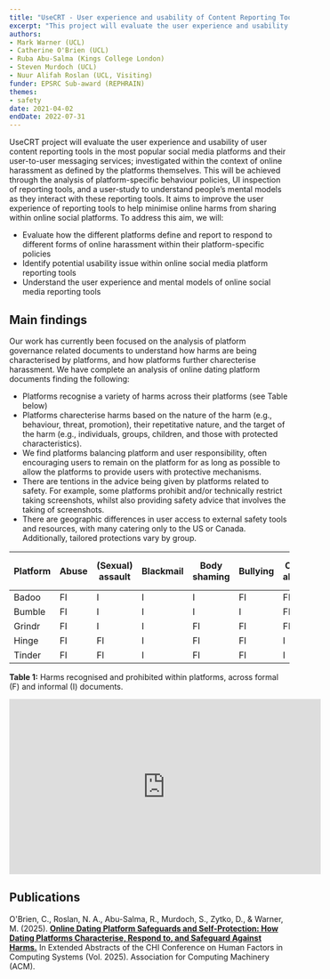 ```yaml
---
title: "UseCRT - User experience and usability of Content Reporting Tools in online social media platforms and their user-to-user messaging services"
excerpt: "This project will evaluate the user experience and usability of user content reporting tools in the most popular social media platforms and their user-to-user messaging services, investigated within the context of online harassment as defined by the platforms themselves."
authors:
- Mark Warner (UCL)
- Catherine O'Brien (UCL)
- Ruba Abu-Salma (Kings College London)
- Steven Murdoch (UCL)
- Nuur Alifah Roslan (UCL, Visiting)
funder: EPSRC Sub-award (REPHRAIN)
themes:
- safety
date: 2021-04-02
endDate: 2022-07-31
---
```


UseCRT project will evaluate the user experience and usability of user content reporting tools in the most popular social media platforms and their user-to-user messaging services; investigated within the context of online harassment as defined by the platforms themselves. This will be achieved through the analysis of platform-specific behaviour policies, UI inspection of reporting tools, and a user-study to understand people’s mental models as they interact with these reporting tools. It aims to improve the user experience of reporting tools to help minimise online harms from sharing within online social platforms. To address this aim, we will:

- Evaluate how the different platforms define and report to respond to different forms of online harassment within their platform-specific policies
- Identify potential usability issue within online social media platform reporting tools
- Understand the user experience and mental models of online social media reporting tools

## Main findings
Our work has currently been focused on the analysis of platform governance related documents to understand how harms are being characterised by platforms, and how platforms further charecterise harassment. We have complete an analysis of online dating platform documents finding the following: 

- Platforms recognise a variety of harms across their platforms (see Table below)
- Platforms charecterise harms based on the nature of the harm (e.g., behaviour, threat, promotion), their repetitative nature, and the target of the harm (e.g., individuals, groups, children, and those with protected characteristics).
- We find platforms balancing platform and user responsibility, often encouraging users to remain on the platform for as long as possible to allow the platforms to provide users with protective mechanisms.
- There are tentions in the advice being given by platforms related to safety. For example, some platforms prohibit and/or technically restrict taking screenshots, whilst also providing safety advice that involves the taking of screenshots. 
- There are geographic differences in user access to external safety tools and resources, with many catering only to the US or Canada. Additionally, tailored protections vary by group.


<table>
    <thead>
        <tr>
            <th>Platform</th>
            <th>Abuse</th>
            <th>(Sexual) assault</th>
            <th>Blackmail</th>
            <th>Body shaming</th>
            <th>Bullying</th>
            <th>Child abuse</th>
            <th>Derogatory</th>
            <th>Doxxing</th>
            <th>False reporting</th>
            <th>(Sexual) harassment</th>
            <th>Hate speech</th>
            <th>Identity-based attacks</th>
            <th>Illegal goods/services</th>
            <th>Inauthenticity</th>
            <th>Insult</th>
            <th>Intimidation</th>
            <th>Offensive</th>
            <th>Libellous</th>
            <th>Manipulation</th>
            <th>Misinformation</th>
            <th>Scam/theft</th>
            <th>Self-harm</th>
            <th>Stalking</th>
            <th>Violence/extremism</th>
            <th>Vulgarism</th>
        </tr>
    </thead>
    <tbody>
        <tr>
            <td>Badoo</td>
            <td>FI</td><td>I</td><td>I</td><td>I</td><td>FI</td><td>FI</td><td>I</td><td>FI</td><td>I</td>
            <td>FI</td><td>FI</td><td>I</td><td>FI</td><td>FI</td><td>FI</td><td>I</td><td>FI</td><td>FI</td>
            <td>I</td><td>FI</td><td>I</td><td>I</td><td>FI</td><td>I</td>
        </tr>
        <tr>
            <td>Bumble</td>
            <td>FI</td><td>I</td><td>I</td><td>I</td><td>I</td><td>FI</td><td>I</td><td>FI</td><td>FI</td>
            <td>FI</td><td>FI</td><td>I</td><td>FI</td><td>FI</td><td>I</td><td>FI</td><td>FI</td><td>FI</td>
            <td>I</td><td>FI</td><td>I</td><td>I</td><td>FI</td><td>I</td>
        </tr>
        <tr>
            <td>Grindr</td>
            <td>FI</td><td>I</td><td>I</td><td>FI</td><td>FI</td><td>FI</td><td>I</td><td>FI</td><td>I</td>
            <td>FI</td><td>FI</td><td>I</td><td>FI</td><td>FI</td><td>FI</td><td>I</td><td>FI</td><td>F</td>
            <td>I</td><td>FI</td><td>I</td><td>FI</td><td>FI</td><td>F</td>
        </tr>
        <tr>
            <td>Hinge</td>
            <td>FI</td><td>FI</td><td>I</td><td>FI</td><td>FI</td><td>I</td><td>F</td><td>I</td><td>FI</td>
            <td>FI</td><td>FI</td><td>I</td><td>FI</td><td>FI</td><td>FI</td><td>FI</td><td>FI</td><td>FI</td>
            <td>FI</td><td>FI</td><td>FI</td><td>FI</td><td>FI</td><td>FI</td>
        </tr>
        <tr>
            <td>Tinder</td>
            <td>FI</td><td>FI</td><td>I</td><td>FI</td><td>FI</td><td>I</td><td>F</td><td>I</td><td>FI</td>
            <td>FI</td><td>FI</td><td>I</td><td>FI</td><td>FI</td><td>I</td><td>FI</td><td>F</td><td>I</td>
            <td>FI</td><td>FI</td><td>F</td><td>FI</td><td>FI</td><td>FI</td>
        </tr>
    </tbody>
</table>

<p><strong>Table 1:</strong> Harms recognised and prohibited within platforms, across formal (F) and informal (I) documents.</p>



<iframe width="560" height="315" src="https://www.youtube.com/embed/jgQZvmcCvyk?si=9E9WvjiPBRRCX7LM" title="YouTube video player" frameborder="0" allow="accelerometer; autoplay; clipboard-write; encrypted-media; gyroscope; picture-in-picture; web-share" referrerpolicy="strict-origin-when-cross-origin" allowfullscreen></iframe>

## Publications

O'Brien, C., Roslan, N. A., Abu-Salma, R., Murdoch, S., Zytko, D., & Warner, M. (2025). **[Online Dating Platform Safeguards and Self-Protection: How Dating Platforms Characterise, Respond to, and Safeguard Against Harms.](https://doi.org/10.1145/3706599.3719825)** In Extended Abstracts of the CHI Conference on Human Factors in Computing Systems (Vol. 2025). Association for Computing Machinery (ACM).